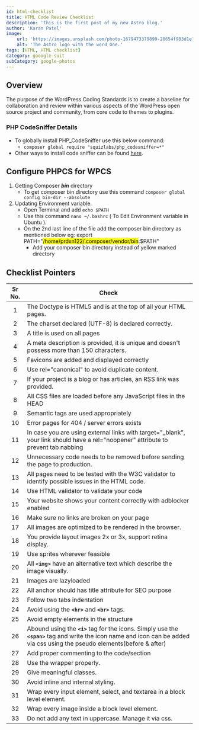```yaml
---
id: html-checklist
title: HTML Code Review Checklist
description: 'This is the first post of my new Astro blog.'
author: 'Karan Patel'
image:
    url: 'https://images.unsplash.com/photo-1679473379899-20654f983d1e?ixlib=rb-4.0.3&ixid=MnwxMjA3fDB8MHxwaG90by1wYWdlfHx8fGVufDB8fHx8&auto=format&fit=crop&w=2072&q=80' 
    alt: 'The Astro logo with the word One.'
tags: [HTML, HTML checklist]
category: gooogle-suit
subCategory: google-photos
---
```


## Overview

The purpose of the WordPress Coding Standards is to create a baseline for collaboration and review within various aspects of the WordPress open source project and community, from core code to themes to plugins.

### PHP CodeSniffer Details

  - To globally install PHP_CodeSniffer use this below command: 
    - `composer global require "squizlabs/php_codesniffer=*"`
  - Other ways to install code sniffer can be found [here](https://github.com/squizlabs/PHP_CodeSniffer#installation).

## Configure PHPCS for WPCS

  1. Getting Composer ***bin*** directory
      - To get composer bin directory use this command `composer global config bin-dir --absolute`
  2. Updating Environment variable.
      - Open Terminal and add `echo $PATH`
      - Use this command  `nano ~/.bashrc` ( To Edit Environment variable in Ubuntu ).
      - On the 2nd last line of the file add the composer bin directory as mentioned below
        eg: export PATH="<mark>/home/prdxn122/.composer/vendor/bin</mark>:$PATH"
        - Add your composer bin directory instead of yellow marked directory

## Checklist Pointers

Sr No. | Check
:--: | -----
1 | The Doctype is HTML5 and is at the top of all your HTML pages.
2 | The charset declared (UTF-8) is declared correctly.
3 | A title is used on all pages
4 | A meta description is provided, it is unique and doesn't possess more than 150 characters.
5 | Favicons are added and displayed correctly
6 | Use rel="canonical" to avoid duplicate content.
7 | If your project is a blog or has articles, an RSS link was provided.
8 | All CSS files are loaded before any JavaScript files in the HEAD
9 | Semantic tags are used appropriately
10 | Error pages for 404 / server errors exists
11 | In case you are using external links with target="_blank", your link should have a rel="noopener" attribute to prevent tab nabbing | If you need to support older versions of Firefox, use rel="noopener noreferrer"
12 | Unnecessary code needs to be removed before sending the page to production.
13 | All pages need to be tested with the W3C validator to identify possible issues in the HTML code.
14 | Use HTML validator to validate your code
15 | Your website shows your content correctly with adblocker enabled
16 | Make sure no links are broken on your page 
17 | All images are optimized to be rendered in the browser.
18 | You provide layout images 2x or 3x, support retina display.
19 | Use sprites wherever feasible
20 | All **`<img>`** have an alternative text which describe the image visually.
21 | Images are lazyloaded
22 | All anchor should has title attribute for SEO purpose
23 | Follow two tabs indentation
24 | Avoid using the **`<hr>`** and **`<br>`** tags.
25 | Avoid empty elements in the structure
26 | Abound using the **`<i>`** tag for the icons. Simply use the **`<span>`** tag and write the icon name and icon can be added via css using the pseudo elements(before & after)
27 | Add proper commenting to the code/section
28 | Use the wrapper properly.
29 | Give meaningful classes.
30 | Avoid inline and internal styling.
31 | Wrap every input element, select, and textarea in a block level element.
32 | Wrap every image inside a block level element.
33 | Do not add any text in uppercase. Manage it via css.
